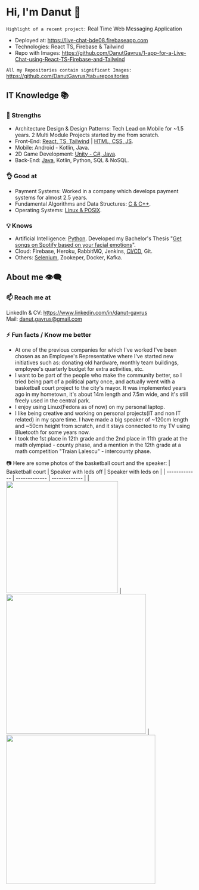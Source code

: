 # Hi, I'm Danut 👋
`Highlight of a recent project:` Real Time Web Messaging Application
* Deployed at: https://live-chat-bde08.firebaseapp.com
* Technologies: React TS, Firebase & Tailwind
* Repo with Images: https://github.com/DanutGavrus/1-app-for-a-Live-Chat-using-React-TS-Firebase-and-Tailwind

`All my Repositories contain significant Images:` https://github.com/DanutGavrus?tab=repositories

## IT Knowledge 📚
### 💪 Strengths
- Architecture Design & Design Patterns: Tech Lead on Mobile for ~1.5 years. 2 Multi Module Projects started by me from scratch.
- Front-End: [React, TS, Tailwind](https://github.com/DanutGavrus/1-app-for-a-Live-Chat-using-React-TS-Firebase-and-Tailwind) | [HTML, CSS, JS](https://github.com/DanutGavrus/2-old-apps-for-web).
- Mobile: Android - Kotlin, Java.
- 2D Game Development: [Unity - C#, Java](https://github.com/DanutGavrus/7-mobile-games-using-CSharp-in-Unity).
- Back-End: [Java](https://github.com/DanutGavrus/5-apps-in-Java-with-GUIs), Kotlin, Python, SQL & NoSQL.

### 👌 Good at
- Payment Systems: Worked in a company which develops payment systems for almost 2.5 years.
- Fundamental Algorithms and Data Structures: [C & C++](https://github.com/DanutGavrus/9-apps-in-C-about-Fundamental-Algorithms-and-Data-Structures).
- Operating Systems: [Linux & POSIX](https://github.com/DanutGavrus/3-apps-in-C-for-POSIX).

### 💡 Knows
- Artificial Intelligence: [Python](https://github.com/DanutGavrus/_bachelor_thesis_Get-songs-on-Spotify-based-on-your-emotions). Developed my Bachelor's Thesis "[Get songs on Spotify based on your facial emotions](https://github.com/DanutGavrus/_bachelor_thesis_Get-songs-on-Spotify-based-on-your-facial-emotions)".
- Cloud: Firebase, Heroku, RabbitMQ, Jenkins, [CI/CD](https://github.com/DanutGavrus/1-app-for-a-Live-Chat-using-React-TS-Firebase-and-Tailwind/actions), Git.
- Others: [Selenium](https://github.com/DanutGavrus/1-app-for-Web-Scalping-using-Selenium-in-Python), Zookeper, Docker, Kafka.

## About me 👁️‍🗨️
### 📫 Reach me at
LinkedIn & CV: https://www.linkedin.com/in/danut-gavrus  
Mail: [danut.gavrus@gmail.com](mailto:danut.gavrus@gmail.com)

### ⚡ Fun facts / Know me better
- At one of the previous companies for which I've worked I've been chosen as an Employee's Representative where I've started new initiatives such as: donating old hardware, monthly team buildings, employee's quarterly budget for extra activities, etc.  
- I want to be part of the people who make the community better, so I tried being part of a political party once, and actually went with a basketball court project to the city's mayor. It was implemented years ago in my hometown, it's about 14m length and 7.5m wide, and it's still freely used in the central park.  
- I enjoy using Linux(Fedora as of now) on my personal laptop.  
- I like being creative and working on personal projects(IT and non IT related) in my spare time. I have made a big speaker of ~120cm length and ~50cm height from scratch, and it stays connected to my TV using Bluetooth for some years now.  
- I took the 1st place in 12th grade and the 2nd place in 11th grade at the math olympiad - county phase, and a mention in the 12th grade at a math competition "Traian Lalescu" - intercounty phase.

📷 Here are some photos of the basketball court and the speaker:
| Basketball court | Speaker with leds off  | Speaker with leds on |
| ------------- | ------------- | ------------- |
| <img src="https://user-images.githubusercontent.com/56603839/226368235-6684955b-5061-42e8-b874-36802d75b767.png" width="300"> | <img src="https://user-images.githubusercontent.com/56603839/226370733-23297580-88c2-4f1d-af85-b24763c24828.png" width="375"> | <img src="https://user-images.githubusercontent.com/56603839/226368358-58c7da4f-cc46-4b55-8581-64f12878c730.png" width="400">
